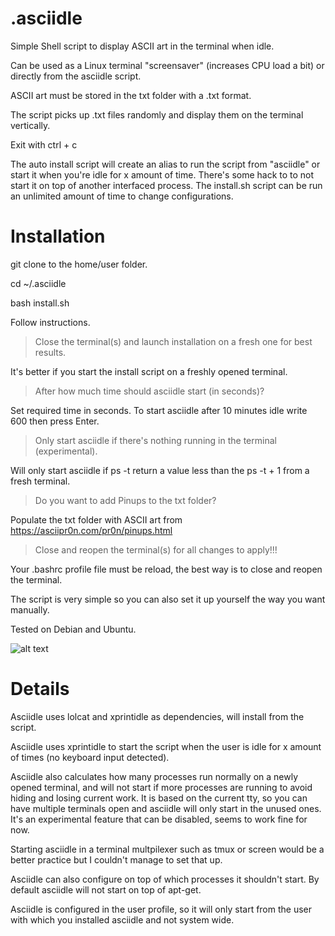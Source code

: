 # .asciidle
Simple Shell script to display ASCII art in the terminal when idle.

Can be used as a Linux terminal "screensaver" (increases CPU load a bit) or directly from the asciidle script.

ASCII art must be stored in the txt folder with a .txt format.

The script picks up .txt files randomly and display them on the terminal vertically.

Exit with ctrl + c

The auto install script will create an alias to run the script from "asciidle" or start it when you're idle for x amount of time. There's some hack to to not start it on top of another interfaced process. The install.sh script can be run an unlimited amount of time to change configurations.

# Installation

git clone to the home/user folder.

cd ~/.asciidle

bash install.sh

Follow instructions.

>Close the terminal(s) and launch installation on a fresh one for best results.

It's better if you start the install script on a freshly opened terminal.

>After how much time should asciidle start (in seconds)?

Set required time in seconds. To start asciidle after 10 minutes idle write 600 then press Enter.

>Only start asciidle if there's nothing running in the terminal (experimental).

Will only start asciidle if ps -t return a value less than the ps -t + 1 from a fresh terminal.

>Do you want to add Pinups to the txt folder?

Populate the txt folder with ASCII art from https://asciipr0n.com/pr0n/pinups.html

>Close and reopen the terminal(s) for all changes to apply!!!

Your .bashrc profile file must be reload, the best way is to close and reopen the terminal.

The script is very simple so you can also set it up yourself the way you want manually.

Tested on Debian and Ubuntu.

![alt text](https://files.catbox.moe/klulg5.jpg)

# Details

Asciidle uses lolcat and xprintidle as dependencies, will install from the script.

Asciidle uses xprintidle to start the script when the user is idle for x amount of times (no keyboard input detected).

Asciidle also calculates how many processes run normally on a newly opened terminal, and will not start if more processes are running to avoid hiding and losing current work. It is based on the current tty, so you can have multiple terminals open and asciidle will only start in the unused ones.
It's an experimental feature that can be disabled, seems to work fine for now.

Starting asciidle in a terminal multpilexer such as tmux or screen would be a better practice but I couldn't manage to set that up.

Asciidle can also configure on top of which processes it shouldn't start. By default asciidle will not start on top of apt-get.

Asciidle is configured in the user profile, so it will only start from the user with which you installed asciidle and not system wide.
